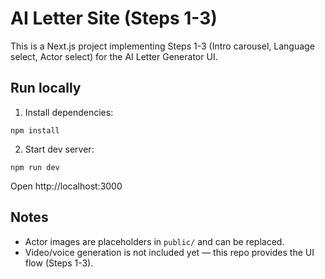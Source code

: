 
# AI Letter Site (Steps 1-3)

This is a Next.js project implementing Steps 1-3 (Intro carousel, Language select, Actor select) for the AI Letter Generator UI.

## Run locally

1. Install dependencies:
```
npm install
```

2. Start dev server:
```
npm run dev
```

Open http://localhost:3000

## Notes

- Actor images are placeholders in `public/` and can be replaced.
- Video/voice generation is not included yet — this repo provides the UI flow (Steps 1-3).
